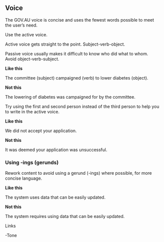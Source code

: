 ## Voice

The GOV.AU voice is concise and uses the fewest words possible to meet the user’s need.

Use the active voice.

Active voice gets straight to the point. Subject-verb-object. 

Passive voice usually makes it difficult to know who did what to whom. Avoid object-verb-subject.  

**Like this**

The committee (subject) campaigned (verb) to lower diabetes (object).

**Not this**

The lowering of diabetes was campaigned for by the committee.

Try using the first and second person instead of the third person to help you to write in the active voice. 

**Like this**

We did not accept your application.

**Not this**

It was deemed your application was unsuccessful.

### Using -ings (gerunds)
 
Rework content to avoid using a gerund (-ings) where possible, for more concise language.

**Like this**

The system uses data that can be easily updated.

**Not this**

The system requires using data that can be easily updated.


Links

-Tone